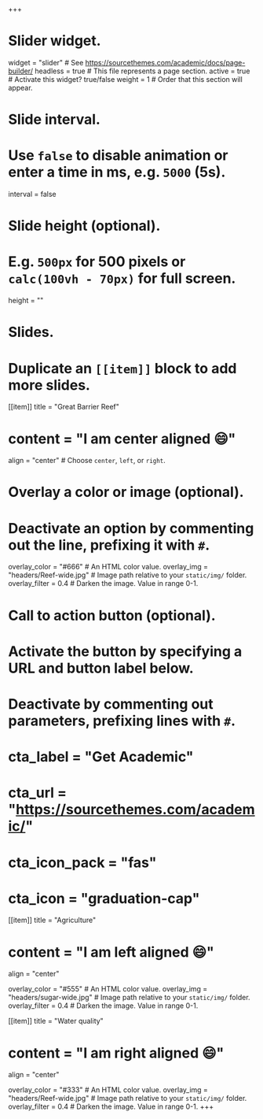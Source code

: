 +++
# Slider widget.
widget = "slider"  # See https://sourcethemes.com/academic/docs/page-builder/
headless = true  # This file represents a page section.
active = true  # Activate this widget? true/false
weight = 1  # Order that this section will appear.

# Slide interval.
# Use `false` to disable animation or enter a time in ms, e.g. `5000` (5s).
interval = false

# Slide height (optional).
# E.g. `500px` for 500 pixels or `calc(100vh - 70px)` for full screen.
height = ""

# Slides.
# Duplicate an `[[item]]` block to add more slides.
[[item]]
  title = "Great Barrier Reef"
  # content = "I am center aligned :smile:"
  align = "center"  # Choose `center`, `left`, or `right`.

  # Overlay a color or image (optional).
  #   Deactivate an option by commenting out the line, prefixing it with `#`.
  overlay_color = "#666"  # An HTML color value.
  overlay_img = "headers/Reef-wide.jpg"  # Image path relative to your `static/img/` folder.
  overlay_filter = 0.4  # Darken the image. Value in range 0-1.

  # Call to action button (optional).
  #   Activate the button by specifying a URL and button label below.
  #   Deactivate by commenting out parameters, prefixing lines with `#`.
  # cta_label = "Get Academic"
  # cta_url = "https://sourcethemes.com/academic/"
  # cta_icon_pack = "fas"
  # cta_icon = "graduation-cap"

[[item]]
  title = "Agriculture"
  # content = "I am left aligned :smile:"
  align = "center"

  overlay_color = "#555"  # An HTML color value.
  overlay_img = "headers/sugar-wide.jpg"  # Image path relative to your `static/img/` folder.
  overlay_filter = 0.4  # Darken the image. Value in range 0-1.

[[item]]
  title = "Water quality"
  # content = "I am right aligned :smile:"
  align = "center"

  overlay_color = "#333"  # An HTML color value.
  overlay_img = "headers/Reef-wide.jpg"  # Image path relative to your `static/img/` folder.
  overlay_filter = 0.4  # Darken the image. Value in range 0-1.
+++

